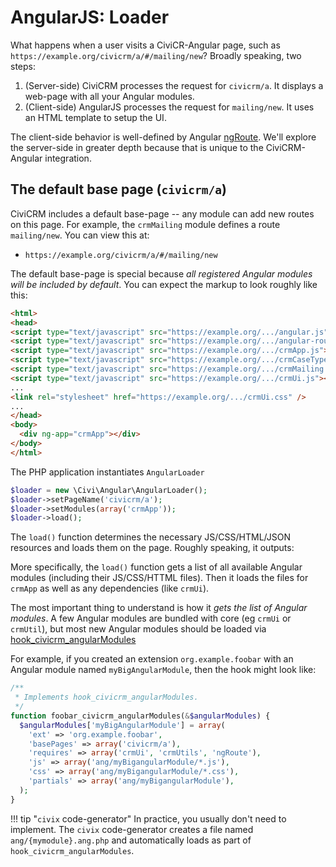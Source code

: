 # AngularJS: Loader

What happens when a user visits a CiviCR-Angular page, such as
`https://example.org/civicrm/a/#/mailing/new`? Broadly speaking, two steps:

 1. (Server-side) CiviCRM processes the request for `civicrm/a`. It
    displays a web-page with all your Angular modules.
 2. (Client-side) AngularJS processes the request for `mailing/new`.
    It uses an HTML template to setup the UI.

The client-side behavior is well-defined by Angular
[ngRoute](https://docs.angularjs.org/api/ngRoute).  We'll explore the
server-side in greater depth because that is unique to the CiviCRM-Angular
integration.

## The default base page (`civicrm/a`)

CiviCRM includes a default base-page -- any module can add new routes on
this page.  For example, the `crmMailing` module defines a route
`mailing/new`. You can view this at:

 * `https://example.org/civicrm/a/#/mailing/new`

The default base-page is special because *all registered Angular modules
will be included by default*.  You can expect the markup to look roughly
like this:

```html
<html>
<head>
<script type="text/javascript" src="https://example.org/.../angular.js"></script>
<script type="text/javascript" src="https://example.org/.../angular-route.js"></script>
<script type="text/javascript" src="https://example.org/.../crmApp.js"></script>
<script type="text/javascript" src="https://example.org/.../crmCaseType.js"></script>
<script type="text/javascript" src="https://example.org/.../crmMailing.js"></script>
<script type="text/javascript" src="https://example.org/.../crmUi.js"></script>
...
<link rel="stylesheet" href="https://example.org/.../crmUi.css" />
...
</head>
<body>
  <div ng-app="crmApp"></div>
</body>
</html>
```

The PHP application instantiates `AngularLoader`

```php
$loader = new \Civi\Angular\AngularLoader();
$loader->setPageName('civicrm/a');
$loader->setModules(array('crmApp'));
$loader->load();
```

The `load()` function determines the necessary JS/CSS/HTML/JSON resources
and loads them on the page. Roughly speaking, it outputs:



More specifically, the `load()` function gets a list of all available
Angular modules (including their JS/CSS/HTTML files). Then it loads the
files for `crmApp` as well as any dependencies (like `crmUi`).

The most important thing to understand is how it *gets the list of Angular
modules*.  A few Angular modules are bundled with core (eg `crmUi` or
`crmUtil`), but most new Angular modules should be loaded via
[hook_civicrm_angularModules](/hooks/hook_civicrm_angularModules.md)

For example, if you created an extension `org.example.foobar` with an
Angular module named `myBigAngularModule`, then the hook might look like:

```php
/**
 * Implements hook_civicrm_angularModules.
 */
function foobar_civicrm_angularModules(&$angularModules) {
  $angularModules['myBigAngularModule'] = array(
    'ext' => 'org.example.foobar',
    'basePages' => array('civicrm/a'),
    'requires' => array('crmUi', 'crmUtils', 'ngRoute'),
    'js' => array('ang/myBigangularModule/*.js'),
    'css' => array('ang/myBigangularModule/*.css'),
    'partials' => array('ang/myBigangularModule'),
  );
}
```

!!! tip "`civix` code-generator"
    In practice, you usually don't need to implement.  The `civix`
    code-generator creates a file named `ang/{mymodule}.ang.php` and
    automatically loads as part of `hook_civicrm_angularModules`.


